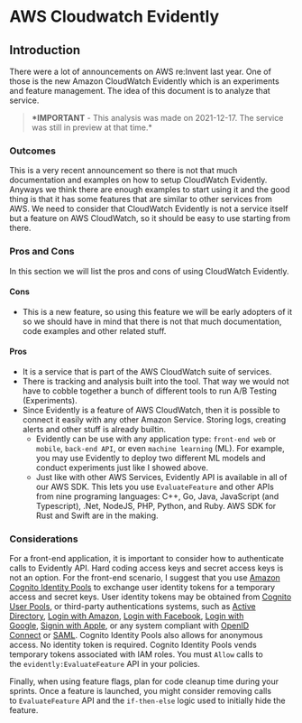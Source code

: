# AWS Cloudwatch Evidently

## Introduction

There were a lot of announcements on AWS re:Invent last year. One of those is the new Amazon CloudWatch Evidently which is an experiments and feature management. The idea of this document is to analyze that service.

> **\*IMPORTANT** - This analysis was made on 2021-12-17. The service was still in preview at that time.\*

### Outcomes

This is a very recent announcement so there is not that much documentation and examples on how to setup CloudWatch Evidently. Anyways we think there are enough examples to start using it and the good thing is that it has some features that are similar to other services from AWS. We need to consider that CloudWatch Evidently is not a service itself but a feature on AWS CloudWatch, so it should be easy to use starting from there.

### Pros and Cons

In this section we will list the pros and cons of using CloudWatch Evidently.

#### Cons

- This is a new feature, so using this feature we will be early adopters of it so we should have in mind that there is not that much documentation, code examples and other related stuff.

#### Pros

- It is a service that is part of the AWS CloudWatch suite of services.
- There is tracking and analysis built into the tool. That way we would not have to cobble together a bunch of different tools to run A/B Testing (Experiments).
- Since Evidently is a feature of AWS CloudWatch, then it is possible to connect it easily with any other Amazon Service. Storing logs, creating alerts and other stuff is already builtin.
  - Evidently can be use with any application type: `front-end web` or `mobile`, `back-end API`, or even `machine learning` (ML). For example, you may use Evidently to deploy two different ML models and conduct experiments just like I showed above.
  - Just like with other AWS Services, Evidently API is available in all of our AWS SDK. This lets you use `EvaluateFeature` and other APIs from nine programing languages: C++, Go, Java, JavaScript (and Typescript), .Net, NodeJS, PHP, Python, and Ruby. AWS SDK for Rust and Swift are in the making.

### Considerations

For a front-end application, it is important to consider how to authenticate calls to Evidently API. Hard coding access keys and secret access keys is not an option. For the front-end scenario, I suggest that you use [Amazon Cognito Identity Pools](https://docs.aws.amazon.com/cognito/latest/developerguide/identity-pools.html) to exchange user identity tokens for a temporary access and secret keys. User identity tokens may be obtained from [Cognito User Pools](https://docs.aws.amazon.com/cognito/latest/developerguide/cognito-user-identity-pools.html), or third-party authentications systems, such as [Active Directory](https://azure.microsoft.com/en-us/services/active-directory/), [Login with Amazon](https://developer.amazon.com/apps-and-games/login-with-amazon), [Login with Facebook](https://developers.facebook.com/docs/facebook-login/), [Login with Google](https://developers.google.com/identity/sign-in/web/sign-in), [Signin with Apple](https://developer.apple.com/sign-in-with-apple/), or any system compliant with [OpenID Connect](https://openid.net/connect/) or [SAML](https://en.wikipedia.org/wiki/Security_Assertion_Markup_Language). Cognito Identity Pools also allows for anonymous access. No identity token is required. Cognito Identity Pools vends temporary tokens associated with IAM roles. You must `Allow` calls to the `evidently:EvaluateFeature` API in your policies.

Finally, when using feature flags, plan for code cleanup time during your sprints. Once a feature is launched, you might consider removing calls to `EvaluateFeature` API and the `if-then-else` logic used to initially hide the feature.
